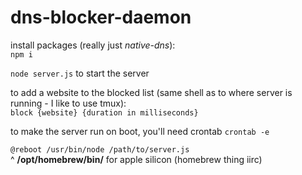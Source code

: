 # dns-blocker-daemon

install packages (really just *native-dns*):\
`npm i`

`node server.js` to start the server

to add a website to the blocked list (same shell as to where server is running - I like to use tmux):\
`block {website} {duration in milliseconds}`

to make the server run on boot, you'll need crontab
`crontab -e`

`@reboot /usr/bin/node /path/to/server.js`\
^ **/opt/homebrew/bin/** for apple silicon (homebrew thing iirc)
